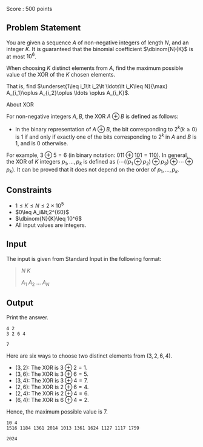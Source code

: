 Score : $500$ points

## Problem Statement

You are given a sequence $A$ of non-negative integers of length $N$, and an integer $K$. It is guaranteed that the binomial coefficient $\dbinom{N}{K}$ is at most $10^6$.

When choosing $K$ distinct elements from $A$, find the maximum possible value of the XOR of the $K$ chosen elements.

That is, find $\underset{1\leq i_1\lt i_2\lt \ldots\lt i_K\leq N}{\max} A_{i_1}\oplus A_{i_2}\oplus \ldots \oplus A_{i_K}$.

About XOR

For non-negative integers $A,B$, the XOR $A \oplus B$ is defined as follows:

- In the binary representation of $A \oplus B$, the bit corresponding to $2^k (k \ge 0)$ is $1$ if and only if exactly one of the bits corresponding to $2^k$ in $A$ and $B$ is $1$, and is $0$ otherwise.

For example, $3 \oplus 5 = 6$ (in binary notation: $011 \oplus 101 = 110$).
In general, the XOR of $K$ integers $p_1, \dots, p_k$ is defined as $(\cdots((p_1 \oplus p_2) \oplus p_3) \oplus \cdots \oplus p_k)$. It can be proved that it does not depend on the order of $p_1, \dots, p_k$.

## Constraints

- $1\leq K\leq N\leq 2\times 10^5$
- $0\leq A_i&lt;2^{60}$
- $\dbinom{N}{K}\leq 10^6$
- All input values are integers.

## Input

The input is given from Standard Input in the following format:

> $N$ $K$
> 
> $A_1$ $A_2$ $\ldots$ $A_N$

## Output

Print the answer.

```input1
4 2
3 2 6 4
```

```output1
7
```

Here are six ways to choose two distinct elements from $(3,2,6,4)$.

- $(3,2)$: The XOR is $3\oplus 2 = 1$.
- $(3,6)$: The XOR is $3\oplus 6 = 5$.
- $(3,4)$: The XOR is $3\oplus 4 = 7$.
- $(2,6)$: The XOR is $2\oplus 6 = 4$.
- $(2,4)$: The XOR is $2\oplus 4 = 6$.
- $(6,4)$: The XOR is $6\oplus 4 = 2$.

Hence, the maximum possible value is $7$.

```input2
10 4
1516 1184 1361 2014 1013 1361 1624 1127 1117 1759
```

```output2
2024
```